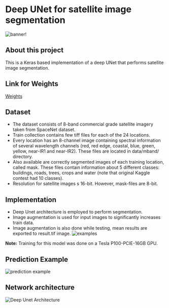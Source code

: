 # Deep UNet for satellite image segmentation

![banner](https://i.imgur.com/hjITfpc.png)!

## About this project
This is a Keras based implementation of a deep UNet that performs satellite image segmentation.

## Link for Weights
[Weights](https://drive.google.com/open?id=1eC8RvaJvGhP5mZZm6bxDnJR5_RORE1a9)

## Dataset
* The dataset consists of 8-band commercial grade satellite imagery taken from SpaceNet dataset.
* Train collection contains few tiff files for each of the 24 locations.
* Every location has an 8-channel image containing spectral information of several wavelength channels (red, red edge, coastal, blue, green, yellow, near-IR1 and near-IR2). These files are located in data/mband/ directory.
* Also available are correctly segmented images of each training location, called mask. These files contain information about 5 different classes: buildings, roads, trees, crops and water (note that original Kaggle contest had 10 classes).
* Resolution for satellite images s 16-bit. However, mask-files are 8-bit.

## Implementation
* Deep Unet architecture is employed to perform segmentation.
* Image augmentation is used for input images to significantly increases train data.
* Image augmentation is also done while testing, mean results are exported to result.tif image.
![examples](https://i.imgur.com/34lq5bD.jpg)

**Note:** Training for this model was done on a Tesla P100-PCIE-16GB GPU.

## Prediction Example
![prediction example](https://i.imgur.com/CalIxTU.png)

## Network architecture
![Deep Unet Architecture](https://i.imgur.com/zX1r5Rx.png)
